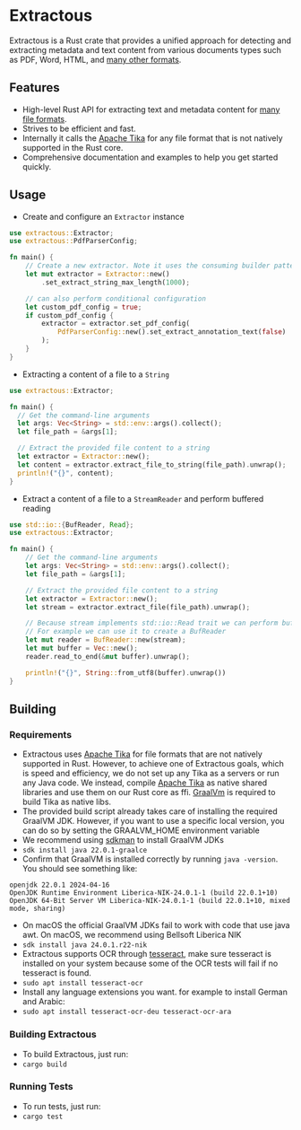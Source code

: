 # Extractous

Extractous is a Rust crate that provides a unified approach for detecting and extracting metadata and text content from
various documents
types such as PDF, Word, HTML, and [many other formats](#supported-file-formats).

## Features

* High-level Rust API for extracting text and metadata content for [many file formats](#supported-file-formats).
* Strives to be efficient and fast.
* Internally it calls the [Apache Tika](https://tika.apache.org/) for any file format that is not natively supported in the Rust core.
* Comprehensive documentation and examples to help you get started quickly.

## Usage

* Create and configure an `Extractor` instance
```rust
use extractous::Extractor;
use extractous::PdfParserConfig;

fn main() {
    // Create a new extractor. Note it uses the consuming builder pattern
    let mut extractor = Extractor::new()
        .set_extract_string_max_length(1000);

    // can also perform conditional configuration
    let custom_pdf_config = true;
    if custom_pdf_config {
        extractor = extractor.set_pdf_config(
            PdfParserConfig::new().set_extract_annotation_text(false)
        );
    }
}
```

* Extracting a content of a file to a `String`
```rust
use extractous::Extractor;

fn main() {
  // Get the command-line arguments
  let args: Vec<String> = std::env::args().collect();
  let file_path = &args[1];

  // Extract the provided file content to a string
  let extractor = Extractor::new();
  let content = extractor.extract_file_to_string(file_path).unwrap();
  println!("{}", content);
}
```

* Extract a content of a file to a `StreamReader` and perform buffered reading
```rust
use std::io::{BufReader, Read};
use extractous::Extractor;

fn main() {
    // Get the command-line arguments
    let args: Vec<String> = std::env::args().collect();
    let file_path = &args[1];

    // Extract the provided file content to a string
    let extractor = Extractor::new();
    let stream = extractor.extract_file(file_path).unwrap();

    // Because stream implements std::io::Read trait we can perform buffered reading
    // For example we can use it to create a BufReader
    let mut reader = BufReader::new(stream);
    let mut buffer = Vec::new();
    reader.read_to_end(&mut buffer).unwrap();

    println!("{}", String::from_utf8(buffer).unwrap())
}
```

## Building

### Requirements
* Extractous uses [Apache Tika](https://tika.apache.org/) for file formats that are not natively supported in Rust. 
  However, to achieve one of Extractous goals, which is speed and efficiency, we do not set up any Tika as a servers or 
  run any Java code. We instead, compile [Apache Tika](https://tika.apache.org/) as native shared libraries and use 
  them on our Rust core as ffi. [GraalVm](https://www.graalvm.org/) is required to build Tika as native libs. 
* The provided build script already takes care of installing the required GraalVM JDK. However, if you want to use a 
  specific local version, you can do so by setting the GRAALVM_HOME environment variable
* We recommend using [sdkman](https://sdkman.io/install) to install GraalVM JDKs
* `sdk install java 22.0.1-graalce`
* Confirm that GraalVM is installed correctly by running `java -version`. You should see something like:
```text
openjdk 22.0.1 2024-04-16
OpenJDK Runtime Environment Liberica-NIK-24.0.1-1 (build 22.0.1+10)
OpenJDK 64-Bit Server VM Liberica-NIK-24.0.1-1 (build 22.0.1+10, mixed mode, sharing)
```
* On macOS the official GraalVM JDKs fail to work with code that use java awt. On macOS, we recommend using
  Bellsoft Liberica NIK
* `sdk install java 24.0.1.r22-nik`
* Extractous supports OCR through [tesseract](https://github.com/tesseract-ocr/tesseract), make sure tesseract is 
installed on your system because some of the OCR tests will fail if no tesseract is found.
* `sudo apt install tesseract-ocr`
* Install any language extensions you want. for example to install German and Arabic: 
* `sudo apt install tesseract-ocr-deu tesseract-ocr-ara`

### Building Extractous
* To build Extractous, just run: 
* `cargo build`

### Running Tests
* To run tests, just run:
* `cargo test`